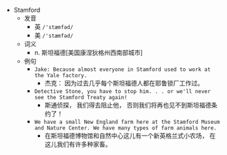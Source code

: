 - Stamford
  - 发音
    - 英 `/'stæmfəd/`
    - 美 `/'stæmfəd/`
  - 词义
    - n. 斯坦福德[美国康涅狄格州西南部城市]
  - 例句
    - `Jake: Because almost everyone in Stamford used to work at the Yale factory.`
      - 杰克： 因为过去几乎每个斯坦福德人都在耶鲁锁厂工作过。
    - `Detective Stone, you have to stop him. . . or we'll never see the Stamford Treaty again!`
      - 斯通侦探， 我们得去阻止他， 否则我们将再也见不到斯坦福德条约了！
    - `We have a small New England farm here at the Stamford Museum and Nature Center. We have many types of farm animals here.`
      - 在斯坦福德博物馆和自然中心这儿有一个新英格兰式小农场， 在这儿我们有许多种家畜。

